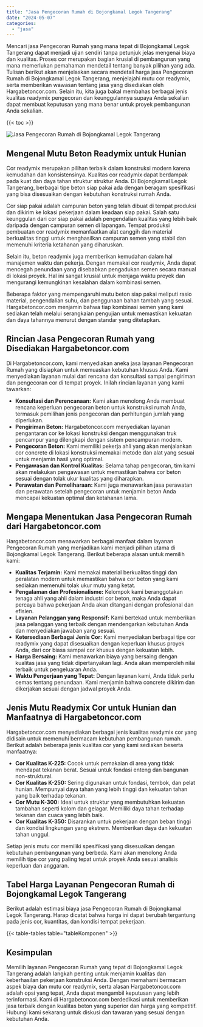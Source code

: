 ```yaml
---
title: "Jasa Pengecoran Rumah di Bojongkamal Legok Tangerang"
date: "2024-05-07"
categories: 
  - "jasa"
---
```



Mencari jasa Pengecoran Rumah yang mana tepat di Bojongkamal Legok Tangerang dapat menjadi ujian sendiri tanpa petunjuk jelas mengenai biaya dan kualitas. Proses cor merupakan bagian krusial di pembangunan yang mana memerlukan pemahaman mendetail tentang banyak pilihan yang ada. Tulisan berikut akan menjelaskan secara mendetail harga jasa Pengecoran Rumah di Bojongkamal Legok Tangerang, menjelajahi mutu cor readymix, serta memberikan wawasan tentang jasa yang disediakan oleh Hargabetoncor.com. Selain itu, kita juga bakal membahas berbagai jenis kualitas readymix pengecoran dan keunggulannya supaya Anda sekalian dapat membuat keputusan yang mana benar untuk proyek pembangunan Anda sekalian.

{{< toc >}}

![Jasa Pengecoran Rumah di Bojongkamal Legok Tangerang](https://hargareadymixid.github.io/hbc/readymix-hbc%20(26).png)

## Mengenal Mutu Beton Readymix untuk Hunian

Cor readymix merupakan pilihan terbaik dalam konstruksi modern karena kemudahan dan konsistensinya. Kualitas cor readymix dapat berdampak pada kuat dan daya tahan struktur struktur Anda. Di Bojongkamal Legok Tangerang, berbagai tipe beton siap pakai ada dengan beragam spesifikasi yang bisa disesuaikan dengan kebutuhan konstruksi rumah Anda.

Cor siap pakai adalah campuran beton yang telah dibuat di tempat produksi dan dikirim ke lokasi pekerjaan dalam keadaan siap pakai. Salah satu keunggulan dari cor siap pakai adalah pengendalian kualitas yang lebih baik daripada dengan campuran semen di lapangan. Tempat produksi pembuatan cor readymix memanfaatkan alat canggih dan material berkualitas tinggi untuk menghasilkan campuran semen yang stabil dan memenuhi kriteria ketahanan yang diharuskan.

Selain itu, beton readymix juga memberikan kemudahan dalam hal manajemen waktu dan pekerja. Dengan memakai cor readymix, Anda dapat mencegah penundaan yang disebabkan pengadukan semen secara manual di lokasi proyek. Hal ini sangat krusial untuk menjaga waktu proyek dan mengurangi kemungkinan kesalahan dalam kombinasi semen.

Beberapa faktor yang mempengaruhi mutu beton siap pakai meliputi rasio material, pengendalian suhu, dan penggunaan bahan tambah yang sesuai. Hargabetoncor.com menjamin bahwa tiap kombinasi semen yang kami sediakan telah melalui serangkaian pengujian untuk memastikan kekuatan dan daya tahannya menurut dengan standar yang ditetapkan.

## Rincian Jasa Pengecoran Rumah yang Disediakan Hargabetoncor.com

Di Hargabetoncor.com, kami menyediakan aneka jasa layanan Pengecoran Rumah yang disiapkan untuk memuaskan kebutuhan khusus Anda. Kami menyediakan layanan mulai dari rencana dan konsultasi sampai pengiriman dan pengecoran cor di tempat proyek. Inilah rincian layanan yang kami tawarkan:

- **Konsultasi dan Perencanaan:** Kami akan menolong Anda membuat rencana keperluan pengecoran beton untuk konstruksi rumah Anda, termasuk pemilihan jenis pengecoran dan perhitungan jumlah yang diperlukan.
- **Pengiriman Beton:** Hargabetoncor.com menyediakan layanan pengantaran cor ke lokasi konstruksi dengan menggunakan truk pencampur yang dilengkapi dengan sistem pencampuran modern.
- **Pengecoran Beton:** Kami memiliki pekerja ahli yang akan menjalankan cor concrete di lokasi konstruksi memakai metode dan alat yang sesuai untuk menjamin hasil yang optimal.
- **Pengawasan dan Kontrol Kualitas:** Selama tahap pengecoran, tim kami akan melakukan pengawasan untuk memastikan bahwa cor beton sesuai dengan tolak ukur kualitas yang diharapkan.
- **Perawatan dan Pemeliharaan:** Kami juga menawarkan jasa perawatan dan perawatan setelah pengecoran untuk menjamin beton Anda mencapai kekuatan optimal dan ketahanan lama.

## Mengapa Menentukan Jasa Pengecoran Rumah dari Hargabetoncor.com

Hargabetoncor.com menawarkan berbagai manfaat dalam layanan Pengecoran Rumah yang menjadikan kami menjadi pilihan utama di Bojongkamal Legok Tangerang. Berikut beberapa alasan untuk memilih kami:

- **Kualitas Terjamin:** Kami memakai material berkualitas tinggi dan peralatan modern untuk memastikan bahwa cor beton yang kami sediakan memenuhi tolak ukur mutu yang ketat.
- **Pengalaman dan Profesionalisme:** Kelompok kami beranggotakan tenaga ahli yang ahli dalam industri cor beton, maka Anda dapat percaya bahwa pekerjaan Anda akan ditangani dengan profesional dan efisien.
- **Layanan Pelanggan yang Responsif:** Kami bertekad untuk memberikan jasa pelanggan yang terbaik dengan mendengarkan kebutuhan Anda dan menyediakan jawaban yang sesuai.
- **Ketersediaan Berbagai Jenis Cor:** Kami menyediakan berbagai tipe cor readymix yang dapat disesuaikan dengan keperluan khusus proyek Anda, dari cor biasa sampai cor khusus dengan kekuatan lebih.
- **Harga Bersaing:** Kami menawarkan biaya yang bersaing dengan kualitas jasa yang tidak dipertanyakan lagi. Anda akan memperoleh nilai terbaik untuk pengeluaran Anda.
- **Waktu Pengerjaan yang Tepat:** Dengan layanan kami, Anda tidak perlu cemas tentang penundaan. Kami menjamin bahwa concrete dikirim dan dikerjakan sesuai dengan jadwal proyek Anda.

## Jenis Mutu Readymix Cor untuk Hunian dan Manfaatnya di Hargabetoncor.com

Hargabetoncor.com menyediakan berbagai jenis kualitas readymix cor yang didisain untuk memenuhi bermacam kebutuhan pembangunan rumah. Berikut adalah beberapa jenis kualitas cor yang kami sediakan beserta manfaatnya:

- **Cor Kualitas K-225:** Cocok untuk pemakaian di area yang tidak mendapat tekanan berat. Sesuai untuk fondasi enteng dan bangunan non-struktural.
- **Cor Kualitas K-250:** Sering digunakan untuk fondasi, tembok, dan pelat hunian. Mempunyai daya tahan yang lebih tinggi dan kekuatan tahan yang baik terhadap tekanan.
- **Cor Mutu K-300:** Ideal untuk struktur yang membutuhkan kekuatan tambahan seperti kolom dan gelagar. Memiliki daya tahan terhadap tekanan dan cuaca yang lebih baik.
- **Cor Kualitas K-350:** Disarankan untuk pekerjaan dengan beban tinggi dan kondisi lingkungan yang ekstrem. Memberikan daya dan kekuatan tahan unggul.

Setiap jenis mutu cor memiliki spesifikasi yang disesuaikan dengan kebutuhan pembangunan yang berbeda. Kami akan menolong Anda memilih tipe cor yang paling tepat untuk proyek Anda sesuai analisis keperluan dan anggaran.

## Tabel Harga Layanan Pengecoran Rumah di Bojongkamal Legok Tangerang

Berikut adalah estimasi biaya jasa Pengecoran Rumah di Bojongkamal Legok Tangerang. Harap dicatat bahwa harga ini dapat berubah tergantung pada jenis cor, kuantitas, dan kondisi tempat pekerjaan.

{{< table-tables table="tableKomponen" >}}

## Kesimpulan

Memilih layanan Pengecoran Rumah yang tepat di Bojongkamal Legok Tangerang adalah langkah penting untuk menjamin kualitas dan keberhasilan pekerjaan konstruksi Anda. Dengan memahami bermacam aspek biaya dan mutu cor readymix, serta alasan Hargabetoncor.com adalah opsi yang tepat, Anda dapat mengambil keputusan yang lebih terinformasi. Kami di Hargabetoncor.com berdedikasi untuk memberikan jasa terbaik dengan kualitas beton yang superior dan harga yang kompetitif. Hubungi kami sekarang untuk diskusi dan tawaran yang sesuai dengan kebutuhan Anda.
